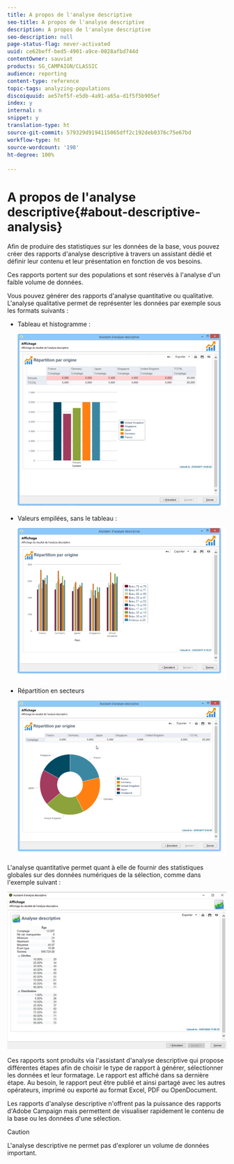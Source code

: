 ```yaml
---
title: A propos de l'analyse descriptive
seo-title: A propos de l'analyse descriptive
description: A propos de l'analyse descriptive
seo-description: null
page-status-flag: never-activated
uuid: ce62beff-bed5-4901-a9ce-0028afbd744d
contentOwner: sauviat
products: SG_CAMPAIGN/CLASSIC
audience: reporting
content-type: reference
topic-tags: analyzing-populations
discoiquuid: ae57ef5f-e5db-4a91-a65a-d1f5f5b905ef
index: y
internal: n
snippet: y
translation-type: ht
source-git-commit: 579329d9194115065dff2c192deb0376c75e67bd
workflow-type: ht
source-wordcount: '198'
ht-degree: 100%

---
```



# A propos de l&#39;analyse descriptive{#about-descriptive-analysis}

Afin de produire des statistiques sur les données de la base, vous pouvez créer des rapports d&#39;analyse descriptive à travers un assistant dédié et définir leur contenu et leur présentation en fonction de vos besoins.

Ces rapports portent sur des populations et sont réservés à l&#39;analyse d&#39;un faible volume de données.

Vous pouvez générer des rapports d&#39;analyse quantitative ou qualitative. L&#39;analyse qualitative permet de représenter les données par exemple sous les formats suivants :

* Tableau et histogramme :

   ![](assets/reporting_descriptive_sample_1.png)

* Valeurs empilées, sans le tableau :

   ![](assets/reporting_descriptive_sample_3.png)

* Répartition en secteurs

   ![](assets/reporting_descriptive_sample_2.png)

L&#39;analyse quantitative permet quant à elle de fournir des statistiques globales sur des données numériques de la sélection, comme dans l&#39;exemple suivant :

![](assets/reporting_descriptive_quantitative_sample.png)

Ces rapports sont produits via l&#39;assistant d&#39;analyse descriptive qui propose différentes étapes afin de choisir le type de rapport à générer, sélectionner les données et leur formatage. Le rapport est affiché dans sa dernière étape. Au besoin, le rapport peut être publié et ainsi partagé avec les autres opérateurs, imprimé ou exporté au format Excel, PDF ou OpenDocument.

Les rapports d&#39;analyse descriptive n&#39;offrent pas la puissance des rapports d&#39;Adobe Campaign mais permettent de visualiser rapidement le contenu de la base ou les données d&#39;une sélection.

>[!CAUTION]
>
>L&#39;analyse descriptive ne permet pas d&#39;explorer un volume de données important.

